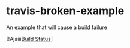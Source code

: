 # travis-broken-example

An example that will cause a build failure

[!Ajaiii[Build Status](https://travis-ci.org/CILP/travis-broken-example.svg?branch=master)]
